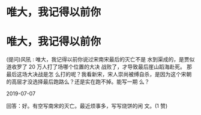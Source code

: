 # 唯大，我记得以前你

# 唯大，我记得以前你

(提问)风犼 : 唯大，我记得以前你说过宋南宋最后的灭亡不是 水到渠成的，是贾似道收罗了 20 万人打了场哪个位置的大决 战败了，才导致最后崖山蹈海赴死。 那最后这场大决战是怎 么打的呢？我看新宋，宋人崇尚被缚自杀，是因为这个宋朝 的高层才没选择最后跑路么？还是实在跑不掉。能写一期 么？

2019-07-07

回答：好。有空写南宋的灭亡。最近烦事多，写写烧饼的闲 文。(1 赞)